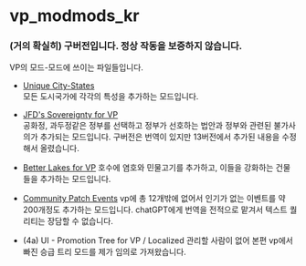 # vp_modmods_kr
### (거의 확실히) 구버전입니다. 정상 작동을 보증하지 않습니다.

VP의 모드-모드에 쓰이는 파일들입니다.

- [Unique City-States](https://gall.dcinside.com/civilization/265235)  
모든 도시국가에 각각의 특성을 추가하는 모드입니다.
- [JFD's Sovereignty for VP](https://gall.dcinside.com/civilization/275728)  
공화정, 과두정같은 정부를 선택하고 정부가 선호하는 법안과 정부와 관련된 불가사의가 추가되는 모드입니다. 구버전은 번역이 있지만 13버전에서 추가된 내용을 수정해서 올렸습니다.
- [Better Lakes for VP](https://forums.civfanatics.com/resources/better-lakes-for-vp.28446/)
호수에 염호와 민물고기를 추가하고, 이들을 강화하는 건물들을 추가하는 모드입니다.
- [Community Patch Events](https://forums.civfanatics.com/threads/community-patch-events-development.569321/)
vp에 총 12개밖에 없어서 인기가 없는 이벤트를 약 200개정도 추가하는 모드입니다.
chatGPT에게 번역을 전적으로 맡겨서 텍스트 퀄리티는 장담할 수 없습니다.

- (4a) UI - Promotion Tree for VP / Localized
관리할 사람이 없어 본편 vp에서 빠진 승급 트리 모드를 제가 임의로 가져왔습니다.
